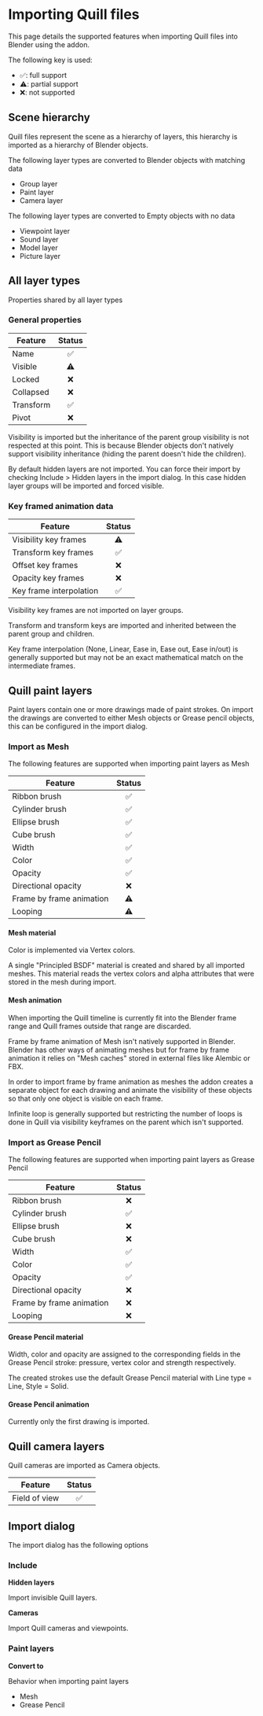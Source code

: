 # Importing Quill files

This page details the supported features when importing Quill files into Blender using the addon.

The following key is used:
- ✅: full support
- ⚠️: partial support
- ❌: not supported

## Scene hierarchy
Quill files represent the scene as a hierarchy of layers, this hierarchy is imported as a hierarchy of Blender objects.

The following layer types are converted to Blender objects with matching data
- Group layer
- Paint layer
- Camera layer

The following layer types are converted to Empty objects with no data
- Viewpoint layer
- Sound layer
- Model layer
- Picture layer

## All layer types

Properties shared by all layer types

### General properties

| Feature |Status|
| ------------- |:---:|
| Name    | ✅ |
| Visible    | ⚠️ |
| Locked    | ❌ |
| Collapsed    | ❌ |
| Transform    | ✅ |
| Pivot    | ❌ |

Visibility is imported but the inheritance of the parent group visibility is not respected at this point. This is because Blender objects don't natively support visibility inheritance (hiding the parent doesn't hide the children).

By default hidden layers are not imported. You can force their import by checking Include > Hidden layers in the import dialog. In this case hidden layer groups will be imported and forced visible.

### Key framed animation data

| Feature |Status|
| ------------- |:---:|
| Visibility key frames    | ⚠️ |
| Transform  key frames  | ✅ |
| Offset key frames  | ❌ |
| Opacity key frames  | ❌ |
| Key frame interpolation  | ✅ |



Visibility key frames are not imported on layer groups.

Transform and transform keys are imported and inherited between the parent group and children.

Key frame interpolation (None, Linear, Ease in, Ease out, Ease in/out) is generally supported but may not be an exact mathematical match on the intermediate frames.

## Quill paint layers

Paint layers contain one or more drawings made of paint strokes. On import the drawings are converted to either Mesh objects or Grease pencil objects, this can be configured in the import dialog.

### Import as Mesh

The following features are supported when importing paint layers as Mesh

| Feature |Status|
| ------------- |:---:|
| Ribbon brush    | ✅ |
| Cylinder brush    | ✅ |
| Ellipse brush    | ✅ |
| Cube brush  | ✅ |
| Width  | ✅ |
| Color  | ✅ |
| Opacity  | ✅ |
| Directional opacity  | ❌ |
| Frame by frame animation  | ⚠️ |
| Looping  | ⚠️ |

#### Mesh material
Color is implemented via Vertex colors.

A single "Principled BSDF" material is created and shared by all imported meshes. This material reads the vertex colors and alpha attributes that were stored in the mesh during import.

#### Mesh animation
When importing the Quill timeline is currently fit into the Blender frame range and Quill frames outside that range are discarded.

Frame by frame animation of Mesh isn't natively supported in Blender. Blender has other ways of animating meshes but for frame by frame animation it relies on "Mesh caches" stored in external files like Alembic or FBX.

In order to import frame by frame animation as meshes the addon creates a separate object for each drawing and animate the visibility of these objects so that only one object is visible on each frame.

Infinite loop is generally supported but restricting the number of loops is done in Quill via visibility keyframes on the parent which isn't supported.

### Import as Grease Pencil

The following features are supported when importing paint layers as Grease Pencil

| Feature |Status|
| ------------- |:---:|
| Ribbon brush    | ❌ |
| Cylinder brush    | ✅ |
| Ellipse brush    | ❌ |
| Cube brush  | ❌ |
| Width  | ✅ |
| Color  | ✅ |
| Opacity  | ✅ |
| Directional opacity  | ❌ |
| Frame by frame animation  | ❌ |
| Looping  | ❌ |

#### Grease Pencil material
Width, color and opacity are assigned to the corresponding fields in the Grease Pencil stroke:  pressure, vertex color and strength respectively.

The created strokes use the default Grease Pencil material with Line type = Line, Style = Solid.

#### Grease Pencil animation
Currently only the first drawing is imported.


## Quill camera layers

Quill cameras are imported as Camera objects.

| Feature |Status|
| ------------- |:---:|
| Field of view    | ✅ |


## Import dialog

The import dialog has the following options

### Include

**Hidden layers**

Import invisible Quill layers.

**Cameras**

Import Quill cameras and viewpoints.

### Paint layers

**Convert to**

Behavior when importing paint layers
- Mesh
- Grease Pencil








